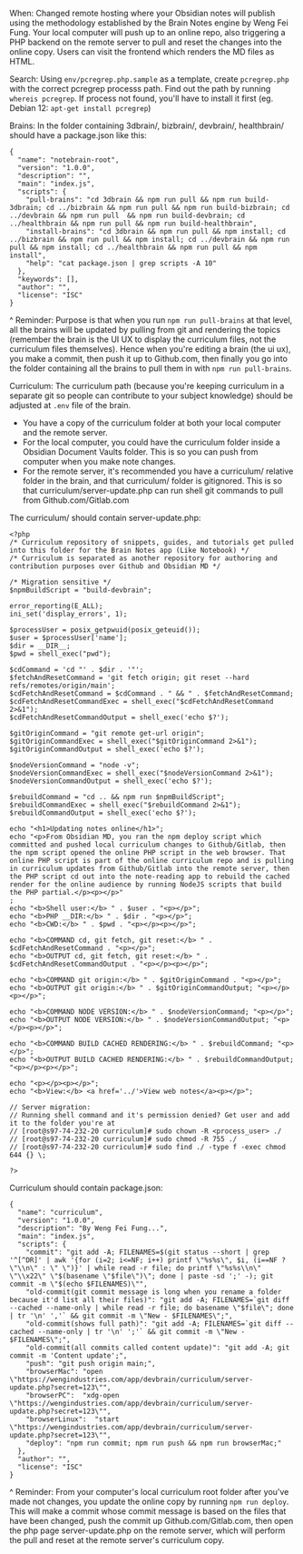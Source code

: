 When: Changed remote hosting where your Obsidian notes will publish using the methodology established by the Brain Notes engine by Weng Fei Fung. Your local computer will push up to an online repo, also triggering a PHP backend on the remote server to pull and reset the changes into the online copy. Users can visit the frontend which renders the MD files as HTML.

Search:
Using `env/pcregrep.php.sample` as a template, create `pcregrep.php` with the correct pcregrep processs path. Find out the path by running `whereis pcregrep`. If process not found, you'll have to install it first (eg. Debian 12: `apt-get install pcregrep`)

Brains:
In the folder containing 3dbrain/, bizbrain/, devbrain/, healthbrain/ should have a package.json like this:
```
{
  "name": "notebrain-root",
  "version": "1.0.0",
  "description": "",
  "main": "index.js",
  "scripts": {
    "pull-brains": "cd 3dbrain && npm run pull && npm run build-3dbrain; cd ../bizbrain && npm run pull && npm run build-bizbrain; cd ../devbrain && npm run pull  && npm run build-devbrain; cd ../healthbrain && npm run pull && npm run build-healthbrain",
    "install-brains": "cd 3dbrain && npm run pull && npm install; cd ../bizbrain && npm run pull && npm install; cd ../devbrain && npm run pull && npm install; cd ../healthbrain && npm run pull && npm install",
    "help": "cat package.json | grep scripts -A 10"
  },
  "keywords": [],
  "author": "",
  "license": "ISC"
}
```
^ Reminder: Purpose is that when you run `npm run pull-brains` at that level, all the brains will be updated by pulling from git and rendering the topics (remember the brain is the UI UX to display the curriculum files, not the curriculum files themselves). Hence when you're editing a brain (the ui ux), you make a commit, then push it up to Github.com, then finally you go into the folder containing all the brains to pull them in with `npm run pull-brains`.

Curriculum:
The curriculum path (because you're keeping curriculum in a separate git so people can contribute to your subject knowledge) should be adjusted at `.env` file of the brain.
- You have a copy of the curriculum folder at both your local computer and the remote server.
- For the local computer, you could have the curriculum folder inside a Obsidian Document Vaults folder. This is so you can push from computer when you make note changes.
- For the remote server, it's recommended you have a curriculum/ relative folder in the brain, and that curriculum/ folder is gitignored. This is so that curriculum/server-update.php can run shell git commands to pull from Github.com/Gitlab.com

The curriculum/ should contain server-update.php:
```
<?php
/* Curriculum repository of snippets, guides, and tutorials get pulled into this folder for the Brain Notes app (Like Notebook) */
/* Curriculum is separated as another repository for authoring and contribution purposes over Github and Obsidian MD */

/* Migration sensitive */
$npmBuildScript = "build-devbrain";

error_reporting(E_ALL);
ini_set('display_errors', 1);

$processUser = posix_getpwuid(posix_geteuid());
$user = $processUser['name'];
$dir = __DIR__;
$pwd = shell_exec("pwd");

$cdCommand = 'cd "' . $dir . '"';
$fetchAndResetCommand = 'git fetch origin; git reset --hard refs/remotes/origin/main';
$cdFetchAndResetCommand = $cdCommand . " && " . $fetchAndResetCommand;
$cdFetchAndResetCommandExec = shell_exec("$cdFetchAndResetCommand 2>&1");
$cdFetchAndResetCommandOutput = shell_exec('echo $?');

$gitOriginCommand = "git remote get-url origin";
$gitOriginCommandExec = shell_exec("$gitOriginCommand 2>&1");
$gitOriginCommandOutput = shell_exec('echo $?');

$nodeVersionCommand = "node -v";
$nodeVersionCommandExec = shell_exec("$nodeVersionCommand 2>&1");
$nodeVersionCommandOutput = shell_exec('echo $?');

$rebuildCommand = "cd .. && npm run $npmBuildScript";
$rebuildCommandExec = shell_exec("$rebuildCommand 2>&1");
$rebuildCommandOutput = shell_exec('echo $?');

echo "<h1>Updating notes online</h1>";
echo "<p>From Obsidian MD, you ran the npm deploy script which committed and pushed local curriculum changes to Github/Gitlab, then the npm script opened the online PHP script in the web browser. That online PHP script is part of the online curriculum repo and is pulling in curriculum updates from Github/Gitlab into the remote server, then the PHP script cd out into the note-reading app to rebuild the cached render for the online audience by running NodeJS scripts that build the PHP partial.</p><p></p>"
;
echo "<b>Shell user:</b> " . $user . "<p></p>";
echo "<b>PHP __DIR:</b> " . $dir . "<p></p>";
echo "<b>CWD:</b> " . $pwd . "<p></p><p></p>";

echo "<b>COMMAND cd, git fetch, git reset:</b> " . $cdFetchAndResetCommand . "<p></p>";
echo "<b>OUTPUT cd, git fetch, git reset:</b> " . $cdFetchAndResetCommandOutput . "<p></p><p></p>";

echo "<b>COMMAND git origin:</b> " . $gitOriginCommand . "<p></p>";
echo "<b>OUTPUT git origin:</b> " . $gitOriginCommandOutput; "<p></p><p></p>";

echo "<b>COMMAND NODE VERSION:</b> " . $nodeVersionCommand; "<p></p>";
echo "<b>OUTPUT NODE VERSION:</b> " . $nodeVersionCommandOutput; "<p></p><p></p>";

echo "<b>COMMAND BUILD CACHED RENDERING:</b> " . $rebuildCommand; "<p></p>";
echo "<b>OUTPUT BUILD CACHED RENDERING:</b> " . $rebuildCommandOutput; "<p></p><p></p>";

echo "<p></p><p></p>";
echo "<b>View:</b> <a href='../'>View web notes</a><p></p>";

// Server migration:
// Running shell command and it's permission denied? Get user and add it to the folder you're at
// [root@s97-74-232-20 curriculum]# sudo chown -R <process_user> ./
// [root@s97-74-232-20 curriculum]# sudo chmod -R 755 ./
// [root@s97-74-232-20 curriculum]# sudo find ./ -type f -exec chmod 644 {} \;

?>
```

Curriculum should contain package.json:
```
{
  "name": "curriculum",
  "version": "1.0.0",
  "description": "By Weng Fei Fung...",
  "main": "index.js",
  "scripts": {
    "commit": "git add -A; FILENAMES=$(git status --short | grep '^[^DR]' | awk '{for (i=2; i<=NF; i++) printf \"%s%s\", $i, (i==NF ? \"\\n\" : \" \")}' | while read -r file; do printf \"%s%s\\n\" \"\\x22\" \"$(basename \"$file\")\"; done | paste -sd ';' -); git commit -m \"$(echo $FILENAMES)\"",
    "old-commit(git commit message is long when you rename a folder because it'd list all their files)": "git add -A; FILENAMES=`git diff --cached --name-only | while read -r file; do basename \"$file\"; done | tr '\n' ','` && git commit -m \"New - $FILENAMES\";",
    "old-commit(shows full path)": "git add -A; FILENAMES=`git diff --cached --name-only | tr '\n' ';'` && git commit -m \"New - $FILENAMES\";",
    "old-commit(all commits called content update)": "git add -A; git commit -m 'Content update';",
    "push": "git push origin main;",
    "browserMac": "open \"https://wengindustries.com/app/devbrain/curriculum/server-update.php?secret=123\"",
    "browserPC":  "xdg-open \"https://wengindustries.com/app/devbrain/curriculum/server-update.php?secret=123\"",
    "browserLinux":  "start \"https://wengindustries.com/app/devbrain/curriculum/server-update.php?secret=123\"",    
    "deploy": "npm run commit; npm run push && npm run browserMac;"
  },
  "author": "",
  "license": "ISC"
}
```
^ Reminder: From your computer's local curriculum root folder after you've made not changes, you update the online copy by running `npm run deploy`. This will make a commit whose commit message is based on the files that have been changed, push the commit up Github.com/Gitlab.com, then open the php page server-update.php on the remote server, which will perform the pull and reset at the remote server's curriculum copy.